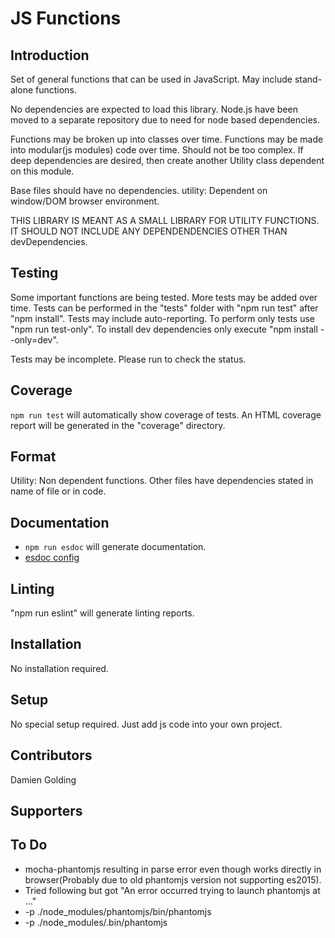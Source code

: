 # JS Functions

## Introduction

Set of general functions that can be used in JavaScript.
May include stand-alone functions.

No dependencies are expected to load this library.
Node.js have been moved to a separate repository due to need for node based dependencies.

Functions may be broken up into classes over time.
Functions may be made into modular(js modules) code over time.
Should not be too complex. If deep dependencies are desired, then create another Utility class dependent on this module.

Base files should have no dependencies.
utility: Dependent on window/DOM browser environment.

THIS LIBRARY IS MEANT AS A SMALL LIBRARY FOR UTILITY FUNCTIONS.
IT SHOULD NOT INCLUDE ANY DEPENDENDENCIES OTHER THAN devDependencies.

## Testing

Some important functions are being tested.
More tests may be added over time.
Tests can be performed in the "tests" folder with "npm run test" after "npm install". Tests may include auto-reporting. To perform only tests use "npm run test-only".
To install dev dependencies only execute "npm install --only=dev".

Tests may be incomplete. Please run to check the status.

## Coverage

`npm run test` will automatically show coverage of tests.
An HTML coverage report will be generated in the "coverage" directory.

## Format

Utility: Non dependent functions.
Other files have dependencies stated in name of file or in code.

## Documentation

- `npm run esdoc` will generate documentation.
- [esdoc config](https://esdoc.org/manual/config.html#full-config)

## Linting

"npm run eslint" will generate linting reports.

## Installation

No installation required.

## Setup

No special setup required. Just add js code into your own project.

## Contributors

Damien Golding

## Supporters

## To Do

- mocha-phantomjs resulting in parse error even though works directly in browser(Probably due to old phantomjs version not supporting es2015).
- Tried following but got "An error occurred trying to launch phantomjs at ..."
- -p ./node_modules/phantomjs/bin/phantomjs
- -p ./node_modules/.bin/phantomjs